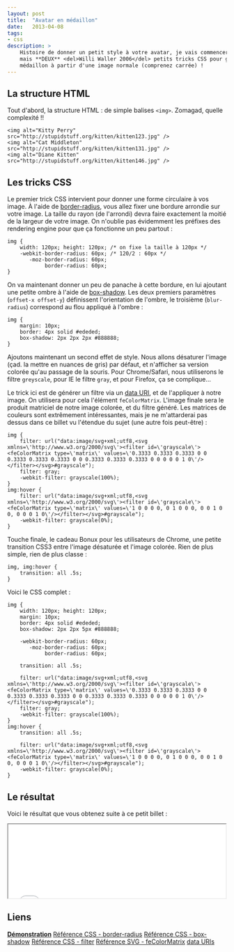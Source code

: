 ```yaml
---
layout: post
title:  "Avatar en médaillon"
date:   2013-04-08
tags:
- css
description: >
    Histoire de donner un petit style à votre avatar, je vais commencer avec pas un,
    mais **DEUX** <del>Willi Waller 2006</del> petits tricks CSS pour générer un
    médaillon à partir d'une image normale (comprenez carrée) !
---
```


## La structure HTML

Tout d'abord, la structure HTML : de simple balises `<img>`. Zomagad, quelle complexité !!

    <img alt="Kitty Perry" src="http://stupidstuff.org/kitten/kitten123.jpg" />
    <img alt="Cat Middleton" src="http://stupidstuff.org/kitten/kitten131.jpg" />
    <img alt="Diane Kitten" src="http://stupidstuff.org/kitten/kitten146.jpg" />

## Les tricks CSS

Le premier trick CSS intervient pour donner une forme circulaire à vos image. À l'aide de [border-radius](https://developer.mozilla.org/fr/docs/CSS/border-radius), vous allez fixer une bordure arrondie sur votre image. La taille du rayon (de l'arrondi) devra faire exactement la moitié de la largeur de votre image. On n'oublie pas évidemment les préfixes des rendering engine pour que ça fonctionne un peu partout :

    img {
        width: 120px; height: 120px; /* on fixe la taille à 120px */
        -webkit-border-radius: 60px; /* 120/2 : 60px */
           -moz-border-radius: 60px;
                border-radius: 60px;
    }

On va maintenant donner un peu de panache à cette bordure, en lui ajoutant une petite ombre à l'aide de [box-shadow](https://developer.mozilla.org/fr/docs/CSS/box-shadow). Les deux premiers paramètres (`offset-x offset-y`) définissent l'orientation de l'ombre, le troisième (`blur-radius`) correspond au flou appliqué à l'ombre :

    img {
        margin: 10px;
        border: 4px solid #ededed;
        box-shadow: 2px 2px 2px #888888;
    }

Ajoutons maintenant un second effet de style. Nous allons désaturer l'image (çad. la mettre en nuances de gris) par défaut, et n'afficher sa version colorée qu'au passage de la souris. Pour Chrome/Safari, nous utiliserons le filtre `greyscale`, pour IE le filtre `gray`, et pour Firefox, ça se complique...

Le trick ici est de générer un filtre via un [data URI](https://developer.mozilla.org/en-US/docs/data_URIs), et de l'appliquer à notre image. On utilisera pour cela l'élément `feColorMatrix`. L'image finale sera le produit matriciel de notre image colorée, et du filtre généré. Les matrices de couleurs sont extrêmement intéressantes, mais je ne m'attarderai pas dessus dans ce billet vu l'étendue du sujet (une autre fois peut-être) :

    img {
        filter: url("data:image/svg+xml;utf8,<svg xmlns=\'http://www.w3.org/2000/svg\'><filter id=\'grayscale\'><feColorMatrix type=\'matrix\' values=\'0.3333 0.3333 0.3333 0 0 0.3333 0.3333 0.3333 0 0 0.3333 0.3333 0.3333 0 0 0 0 0 1 0\'/></filter></svg>#grayscale");
        filter: gray;
        -webkit-filter: grayscale(100%);
    }
    img:hover {
        filter: url("data:image/svg+xml;utf8,<svg xmlns=\'http://www.w3.org/2000/svg\'><filter id=\'grayscale\'><feColorMatrix type=\'matrix\' values=\'1 0 0 0 0, 0 1 0 0 0, 0 0 1 0 0, 0 0 0 1 0\'/></filter></svg>#grayscale");
        -webkit-filter: grayscale(0%);
    }

Touche finale, le cadeau Bonux pour les utilisateurs de Chrome, une petite transition CSS3 entre l'image désaturée et l'image colorée. Rien de plus simple, rien de plus classe :

    img, img:hover {
        transition: all .5s;
    }

Voici le CSS complet :

    img {
        width: 120px; height: 120px;
        margin: 10px;
        border: 4px solid #ededed;
        box-shadow: 2px 2px 5px #888888;

        -webkit-border-radius: 60px;
           -moz-border-radius: 60px;
                border-radius: 60px;

        transition: all .5s;

        filter: url("data:image/svg+xml;utf8,<svg xmlns=\'http://www.w3.org/2000/svg\'><filter id=\'grayscale\'><feColorMatrix type=\'matrix\' values=\'0.3333 0.3333 0.3333 0 0 0.3333 0.3333 0.3333 0 0 0.3333 0.3333 0.3333 0 0 0 0 0 1 0\'/></filter></svg>#grayscale");
        filter: gray;
        -webkit-filter: grayscale(100%);
    }
    img:hover {
        transition: all .5s;

        filter: url("data:image/svg+xml;utf8,<svg xmlns=\'http://www.w3.org/2000/svg\'><filter id=\'grayscale\'><feColorMatrix type=\'matrix\' values=\'1 0 0 0 0, 0 1 0 0 0, 0 0 1 0 0, 0 0 0 1 0\'/></filter></svg>#grayscale");
        -webkit-filter: grayscale(0%);
    }

## Le résultat

Voici le résultat que vous obtenez suite à ce petit billet :

<center><iframe src="{{ site.url }}/demos/demos/avatar-en-medaillon/index.html" width="500" height="170"></iframe></center>


## Liens
[**Démonstration**](http://blog.smarchal.com/demos/avatar-en-medaillon/index.html)
[Référence CSS - border-radius](https://developer.mozilla.org/fr/docs/CSS/border-radius)
[Référence CSS - box-shadow](https://developer.mozilla.org/fr/docs/CSS/box-shadow)
[Référence CSS - filter](https://developer.mozilla.org/fr/docs/CSS/filter)
[Référence SVG - feColorMatrix](https://developer.mozilla.org/en-US/docs/SVG/Element/feColorMatrix)
[data URIs](https://developer.mozilla.org/en-US/docs/data_URIs)